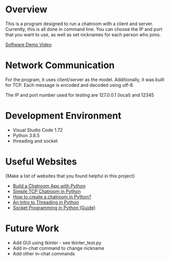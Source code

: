 # Overview

This is a program designed to run a chatroom with a client and server. Currently, this is all done in 
command line. You can choose the IP and port that you want to use, as well as set nicknames for
each person who joins.

[Software Demo Video](https://youtu.be/b6y2SI3so5E)

# Network Communication

For the program, it uses client/server as the model. Additionally, it was built for TCP.
Each message is encoded and decoded using utf-8.

The IP and port number used for testing are 127.0.0.1 (local) and 12345

# Development Environment

* Visual Studio Code 1.72
* Python 3.8.5
* threading and socket

# Useful Websites

{Make a list of websites that you found helpful in this project}
* [Build a Chatroom App with Python](https://python.plainenglish.io/build-a-chatroom-app-with-python-458fc435025a)
* [Simple TCP Chatroom in Python](https://www.youtube.com/watch?v=3UOyky9sEQY)
* [How to create a chatroom in Python?](https://www.askpython.com/python/examples/create-chatroom-in-python)
* [An Intro to Threading in Python](https://realpython.com/intro-to-python-threading/)
* [Socket Programming in Python (Guide)](https://realpython.com/python-sockets/)

# Future Work

* Add GUI using tkinter - see tkinter_test.py
* Add in-chat command to change nickname
* Add other in-chat commands
